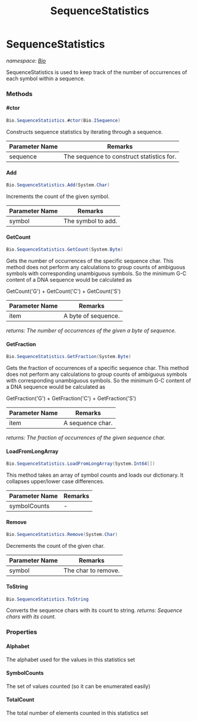 ﻿---
title: SequenceStatistics
---

# SequenceStatistics
_namespace: [Bio](N-Bio.html)_

SequenceStatistics is used to keep track of the number of occurrences of each symbol within
 a sequence.

### Methods

#### #ctor
```csharp
Bio.SequenceStatistics.#ctor(Bio.ISequence)
```
Constructs sequence statistics by iterating through a sequence.

|Parameter Name|Remarks|
|--------------|-------|
|sequence|The sequence to construct statistics for.|


#### Add
```csharp
Bio.SequenceStatistics.Add(System.Char)
```
Increments the count of the given symbol.

|Parameter Name|Remarks|
|--------------|-------|
|symbol|The symbol to add.|


#### GetCount
```csharp
Bio.SequenceStatistics.GetCount(System.Byte)
```
Gets the number of occurrences of the specific sequence char. This method does not perform
 any calculations to group counts of ambiguous symbols with corresponding unambiguous
 symbols. So the minimum G-C content of a DNA sequence would be calculated as
 
 GetCount('G') + GetCount('C') + GetCount('S')

|Parameter Name|Remarks|
|--------------|-------|
|item|A byte of sequence.|

_returns: The number of occurrences of the given a byte of sequence._

#### GetFraction
```csharp
Bio.SequenceStatistics.GetFraction(System.Byte)
```
Gets the fraction of occurrences of a specific sequence char. This method does not perform
 any calculations to group counts of ambiguous symbols with corresponding unambiguous
 symbols. So the minimum G-C content of a DNA sequence would be calculated as
 
 GetFraction('G') + GetFraction('C') + GetFraction('S')

|Parameter Name|Remarks|
|--------------|-------|
|item|A sequence char.|

_returns: The fraction of occurrences of the given sequence char._

#### LoadFromLongArray
```csharp
Bio.SequenceStatistics.LoadFromLongArray(System.Int64[])
```
This method takes an array of symbol counts and loads our dictionary.
 It collapses upper/lower case differences.

|Parameter Name|Remarks|
|--------------|-------|
|symbolCounts|-|


#### Remove
```csharp
Bio.SequenceStatistics.Remove(System.Char)
```
Decrements the count of the given char.

|Parameter Name|Remarks|
|--------------|-------|
|symbol|The char to remove.|


#### ToString
```csharp
Bio.SequenceStatistics.ToString
```
Converts the sequence chars with its count to string.
_returns: Sequence chars with its count._



### Properties

#### Alphabet
The alphabet used for the values in this statistics set
#### SymbolCounts
The set of values counted (so it can be enumerated easily)
#### TotalCount
The total number of elements counted in this statistics set

